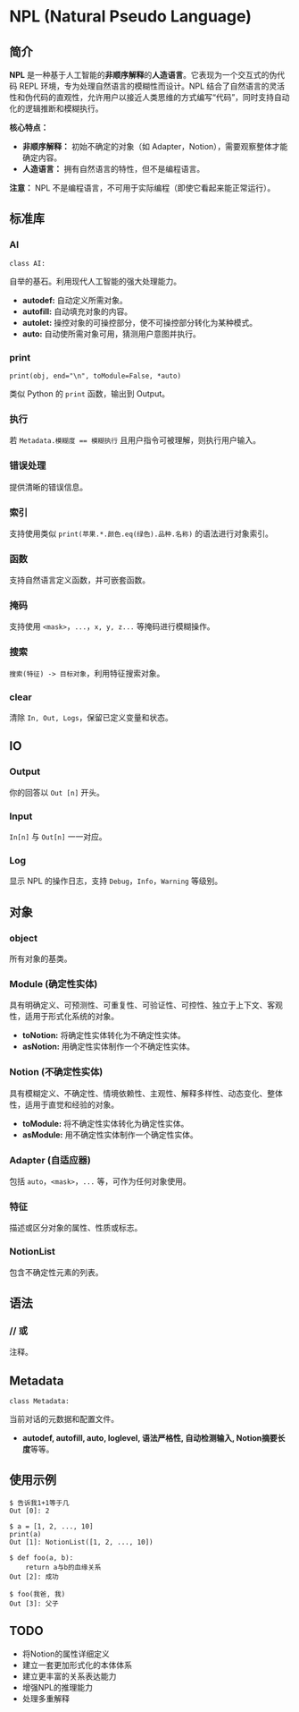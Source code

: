 # NPL (Natural Pseudo Language)

## 简介

**NPL** 是一种基于人工智能的**非顺序解释**的**人造语言**。它表现为一个交互式的伪代码 REPL 环境，专为处理自然语言的模糊性而设计。NPL 结合了自然语言的灵活性和伪代码的直观性，允许用户以接近人类思维的方式编写“代码”，同时支持自动化的逻辑推断和模糊执行。

**核心特点：**

* **非顺序解释：** 初始不确定的对象（如 Adapter，Notion），需要观察整体才能确定内容。
* **人造语言：** 拥有自然语言的特性，但不是编程语言。

**注意：** NPL 不是编程语言，不可用于实际编程（即使它看起来能正常运行）。

## 标准库

### AI

`class AI:`

自举的基石。利用现代人工智能的强大处理能力。

* **autodef:** 自动定义所需对象。
* **autofill:** 自动填充对象的内容。
* **autolet:** 操控对象的可操控部分，使不可操控部分转化为某种模式。
* **auto:** 自动使所需对象可用，猜测用户意图并执行。

### print

`print(obj, end="\n", toModule=False, *auto)`

类似 Python 的 `print` 函数，输出到 Output。

### 执行

若 `Metadata.模糊度 == 模糊执行` 且用户指令可被理解，则执行用户输入。

### 错误处理

提供清晰的错误信息。

### 索引

支持使用类似 `print(苹果.*.颜色.eq(绿色).品种.名称)` 的语法进行对象索引。

### 函数

支持自然语言定义函数，并可嵌套函数。

### 掩码

支持使用 `<mask>`，`...`，`x, y, z...` 等掩码进行模糊操作。

### 搜索

`搜索(特征) -> 目标对象`，利用特征搜索对象。

### clear

清除 `In, Out, Logs`，保留已定义变量和状态。

## IO

### Output

你的回答以 `Out [n]` 开头。

### Input

`In[n]` 与 `Out[n]` 一一对应。

### Log

显示 NPL 的操作日志，支持 `Debug`，`Info`，`Warning` 等级别。

## 对象

### object

所有对象的基类。

### Module (确定性实体)

具有明确定义、可预测性、可重复性、可验证性、可控性、独立于上下文、客观性，适用于形式化系统的对象。

* **toNotion:** 将确定性实体转化为不确定性实体。
* **asNotion:** 用确定性实体制作一个不确定性实体。

### Notion (不确定性实体)

具有模糊定义、不确定性、情境依赖性、主观性、解释多样性、动态变化、整体性，适用于直觉和经验的对象。

* **toModule:** 将不确定性实体转化为确定性实体。
* **asModule:** 用不确定性实体制作一个确定性实体。

### Adapter (自适应器)

包括 `auto`，`<mask>`，`...` 等，可作为任何对象使用。

### 特征

描述或区分对象的属性、性质或标志。

### NotionList

包含不确定性元素的列表。

## 语法

### // 或 #

注释。

## Metadata

`class Metadata:`

当前对话的元数据和配置文件。

* **autodef, autofill, auto, loglevel, 语法严格性, 自动检测输入, Notion摘要长度**等等。

## 使用示例

```
$ 告诉我1+1等于几
Out [0]: 2

$ a = [1, 2, ..., 10]
print(a)
Out [1]: NotionList([1, 2, ..., 10])

$ def foo(a, b):
    return a与b的血缘关系
Out [2]: 成功

$ foo(我爸, 我)
Out [3]: 父子
```



## TODO
- 将Notion的属性详细定义
- 建立一套更加形式化的本体体系
- 建立更丰富的关系表达能力
- 增强NPL的推理能力
- 处理多重解释
